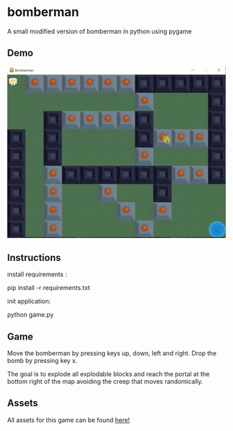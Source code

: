 # bomberman
A small modified version of bomberman in python using pygame

## Demo

![alt text](https://github.com/caiovini/bomberman/blob/master/demo.gif)

## Instructions 

install requirements :

pip install -r requirements.txt

init application:

python game.py

## Game

Move the bomberman by pressing keys up, down, left and right.
Drop the bomb by pressing key x.

The goal is to explode all explodable blocks and reach the portal
at the bottom right of the map avoiding the creep that moves randomically.


## Assets

All assets for this game can be found [here!](https://gamedevelopment.tutsplus.com/articles/enjoy-these-totally-free-bomberman-inspired-sprites--gamedev-8541)
